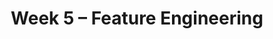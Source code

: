 ---
    title: Week 5 – Feature Engineering
    weekNumber: 5
    days:
      - date: 2021-10-26
        events:
          "**LEC 9**{: .label .label-lecture } [Multiple Linear Regression and Feature Engineering](../resources/lecture/lec09-filled.pdf) ([blank](../resources/lecture/lec09-blank.pdf)) ([code](http://datahub.ucsd.edu/user-redirect/git-sync?repo=https://github.com/dsc-courses/dsc40a-2021-fa&subPath=lectures/lec09/lec09.ipynb))":
            "[C2, P14-19](resources/notes/notes_chapter_2.pdf#page=14)"
      - date: 2021-10-27
        events:
          "**DISC 4**{: .label .label-disc} **[Multiple Linear Regression (due 10/28)](../resources/groupwork/groupwork04.pdf)**":
      - date: 2021-10-28
        events:
          "**LEC 10**{: .label .label-lecture } Feature Engineering, Taxonomy of Machine Learning":
---